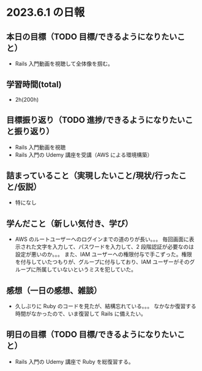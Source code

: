 # 2023.6.1 の日報

## 本日の目標（TODO 目標/できるようになりたいこと）

- Rails 入門動画を視聴して全体像を掴む。

## 学習時間(total)

- 2h(200h)

## 目標振り返り（TODO 進捗/できるようになりたいこと振り返り）

- Rails 入門動画を視聴
- Rails 入門の Udemy 講座を受講（AWS による環境構築）

## 詰まっていること（実現したいこと/現状/行ったこと/仮説）

- 特になし

## 学んだこと（新しい気付き、学び）

- AWS のルートユーザーへのログインまでの道のりが長い。。。
  毎回画面に表示された文字を入力して、パスワードを入力して、2 段階認証が必要なのは設定が悪いのか。。。
  また、IAM ユーザーへの権限付与で手こずった。権限を付与していたつもりが、グループに付与しており、IAM ユーザーがそのグループに所属していないというミスを犯していた。

## 感想（一日の感想、雑談）

- 久しぶりに Ruby のコードを見たが、結構忘れている。。。
  なかなか復習する時間がなかったので、いま復習して Rails に備えたい。

## 明日の目標（TODO 目標/できるようになりたいこと）

- Rails 入門の Udemy 講座で Ruby を総復習する。
